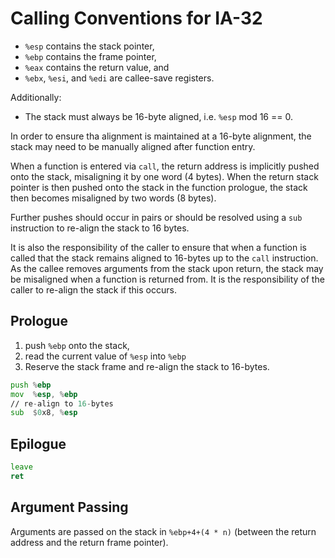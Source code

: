 <!--
     Copyright 2019, Data61
     Commonwealth Scientific and Industrial Research Organisation (CSIRO)
     ABN 41 687 119 230.

     This software may be distributed and modified according to the terms of
     the BSD 2-Clause license. Note that NO WARRANTY is provided.
     See "LICENSE_BSD2.txt" for details.

     @TAG(DATA61_BSD)
-->
# Calling Conventions for IA-32

* `%esp` contains the stack pointer,
* `%ebp` contains the frame pointer,
* `%eax` contains the return value, and
* `%ebx`, `%esi`, and `%edi` are callee-save registers.

Additionally:

* The stack must always be 16-byte aligned, i.e. `%esp` mod 16 == 0.

In order to ensure tha alignment is maintained at a 16-byte alignment,
the stack may need to be manually aligned after function entry.

When a function is entered via `call`, the return address is implicitly
pushed onto the stack, misaligning it by one word (4 bytes). When the
return stack pointer is then pushed onto the stack in the function
prologue, the stack then becomes misaligned by two words (8 bytes).

Further pushes should occur in pairs or should be resolved using a
`sub` instruction to re-align the stack to 16 bytes.

It is also the responsibility of the caller to ensure that when a
function is called that the stack remains aligned to 16-bytes up to the
`call` instruction. As the callee removes arguments from the stack upon
return, the stack may be misaligned when a function is returned from. It
is the responsibility of the caller to re-align the stack if this
occurs.

## Prologue

1. push `%ebp` onto the stack,
2. read the current value of `%esp` into `%ebp`
3. Reserve the stack frame and re-align the stack to 16-bytes.

```asm
push %ebp
mov  %esp, %ebp
// re-align to 16-bytes
sub  $0x8, %esp
```

## Epilogue

```asm
leave
ret
```

## Argument Passing

Arguments are passed on the stack in `%ebp+4+(4 * n)` (between the
return address and the return frame pointer).
